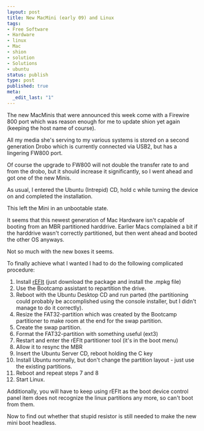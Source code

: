 ```yaml
---
layout: post
title: New MacMini (early 09) and Linux
tags:
- Free Software
- Hardware
- linux
- Mac
- shion
- solution
- Solutions
- ubuntu
status: publish
type: post
published: true
meta:
  _edit_last: "1"
---
```

The new MacMinis that were announced this week come with a Firewire 800 port which was reason enough for me to update shion yet again (keeping the host name of course).

All my media she's serving to my various systems is stored on a second generation Drobo which is currently connected via USB2, but has a lingering FW800 port.

Of course the upgrade to FW800 will not double the transfer rate to and from the drobo, but it should increase it significantly, so I went ahead and got one of the new Minis.

As usual, I entered the Ubuntu (Intrepid) CD, hold c while turning the device on and completed the installation.

This left the Mini in an unbootable state.

It seems that this newest generation of Mac Hardware isn't capable of booting from an MBR partitioned harddrive. Earlier Macs complained a bit if the harddrive wasn't correctly partitioned, but then went ahead and booted the other OS anyways.

Not so much with the new boxes it seems.

To finally achieve what I wanted I had to do the following complicated procedure:
<ol>
	<li>Install <a href="http://refit.sourceforge.net/">rEFIt</a> (just download the package and install the .mpkg file)</li>
	<li>Use the Bootcamp assistant to repartition the drive.</li>
	<li>Reboot with the Ubuntu Desktop CD and run parted (the partitioning could probably be accomplished using the console installer, but I didn't manage to do it correctly).</li>
	<li>Resize the FAT32-partition which was created by the Bootcamp partitioner to make room at the end for the swap partition.</li>
	<li>Create the swap partition.</li>
	<li>Format the FAT32-partition with something useful (ext3)</li>
	<li>Restart and enter the rEFIt partitioner tool (it's in the boot menu)</li>
	<li>Allow it to resync the MBR</li>
	<li>Insert the Ubuntu Server CD, reboot holding the C key</li>
	<li>Install Ubuntu normally, but don't change the partition layout - just use the existing partitions.</li>
	<li>Reboot and repeat steps 7 and 8</li>
	<li>Start Linux.</li>
</ol>
Additionally, you will have to keep using rEFIt as the boot device control panel item does not recognize the linux partitions any more, so can't boot from them.

Now to find out whether that stupid resistor is still needed to make the new mini boot headless.
